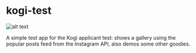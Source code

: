 # kogi-test

![alt text](https://github.com/eddnav/kogi-test/blob/master/art/promo.png "Promo")

A simple test app for the Kogi applicant test: shows a gallery using the popular posts feed from the Instagram API, also demos some other goodies.
